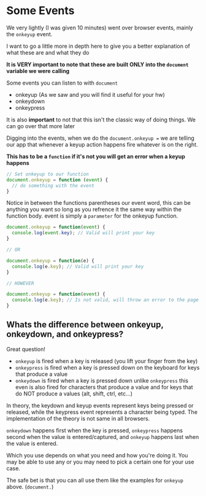 # Some Events

We very lightly (I was given 10 minutes) went over browser events, mainly the `onkeyup` event.

I want to go a little more in depth here to give you a better explanation of what these are and what they do

**It is VERY important to note that these are built ONLY into the `document` variable we were calling**


Some events you can listen to with `document`

- onkeyup (As we saw and you will find it useful for your hw)
- onkeydown
- onkeypress

It is also **important** to not that this isn't the classic way of doing things. We can go over that more later

Digging into the events, when we do the `document.onkeyup =` we are telling our app that whenever a keyup action happens fire whatever is on the right.

**This has to be a `function` if it's not you will get an error when a keyup happens**

```javascript
// Set onkeyup to our function
document.onkeyup = function (event) {
  // do something with the event
}
```

Notice in between the functions parentheses our event word, this can be anything you want so long as you refrence it the same way within the function body. event is simply a `parameter` for the onkeyup function.

```javascript
document.onkeyup = function(event) {
  console.log(event.key); // Valid will print your key
}

// OR

document.onkeyup = function(e) {
  console.log(e.key); // Valid will print your key
}

// HOWEVER

document.onkeyup = function(event) {
  console.log(e.key); // Is not valid, will throw an error to the page
}
```

## Whats the difference between onkeyup, onkeydown, and onkeypress?

Great question!

- `onkeyup` is fired when a key is released (you lift your finger from the key)
- `onkeypress` is fired when a key is pressed down on the keyboard for keys that produce a value
- `onkeydown` is fired when a key is pressed down unlike `onkeypress` this even is also fired for characters that produce a value and for keys that do NOT produce a values (alt, shift, ctrl, etc...)

In theory, the keydown and keyup events represent keys being pressed or released, while the keypress event represents a character being typed. The implementation of the theory is not same in all browsers.

`onkeydown` happens first when the key is pressed, `onkeypress` happens second when the value is entered/captured, and `onkeyup` happens last when the value is entered.

Which you use depends on what you need and how you're doing it. You may be able to use any or you may need to pick a certain one for your use case.

The safe bet is that you can all use them like the examples for `onkeyup` above. (`document.`)
